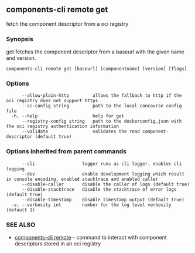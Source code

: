 ## components-cli remote get

fetch the component descriptor from a oci registry

### Synopsis


get fetches the component descriptor from a baseurl with the given name and version.


```
components-cli remote get [baseurl] [componentname] [version] [flags]
```

### Options

```
      --allow-plain-http         allows the fallback to http if the oci registry does not support https
      --cc-config string         path to the local concourse config file
  -h, --help                     help for get
      --registry-config string   path to the dockerconfig.json with the oci registry authentication information
      --validate                 validates the read component-descriptor (default true)
```

### Options inherited from parent commands

```
      --cli                  logger runs as cli logger. enables cli logging
      --dev                  enable development logging which result in console encoding, enabled stacktrace and enabled caller
      --disable-caller       disable the caller of logs (default true)
      --disable-stacktrace   disable the stacktrace of error logs (default true)
      --disable-timestamp    disable timestamp output (default true)
  -v, --verbosity int        number for the log level verbosity (default 1)
```

### SEE ALSO

* [components-cli remote](components-cli_remote.md)	 - command to interact with component descriptors stored in an oci registry


